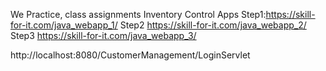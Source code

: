 We Practice, class assignments
Inventory Control Apps
Step1:https://skill-for-it.com/java_webapp_1/
Step2 https://skill-for-it.com/java_webapp_2/
Step3 https://skill-for-it.com/java_webapp_3/


http://localhost:8080/CustomerManagement/LoginServlet
